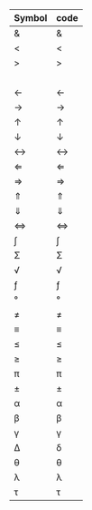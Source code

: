 |Symbol|code|
|----|----|
|&|&amp;|
|<|&lt;|
|>|&gt;|
| |&nbsp;|
|←|&larr;|
|→|&rarr;|
|↑|&uarr;|
|↓|&darr;|
|↔|&harr;|
|⇐|&lArr;|
|⇒|&rArr;|
|⇑|&uArr;|
|⇓|&dArr;|
|⇔|&hArr;|
|∫|&int;|
|Σ|&Sigma;|
|√|&radic;|
|ƒ|&fnof;|
|°|&deg;|
|≠|&ne;|
|≡|&equiv;|
|≤|&le;|
|≥|&ge;|
|π|&pi;|
|±|&plusmn;|
|α|&alpha;|
|β|&beta;|
|γ|&gamma;|
|Δ|&delta;|
|θ|&theta;|
|λ|&lambda;|
|τ|&tau;|
